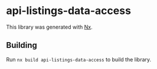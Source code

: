 # api-listings-data-access

This library was generated with [Nx](https://nx.dev).

## Building

Run `nx build api-listings-data-access` to build the library.
